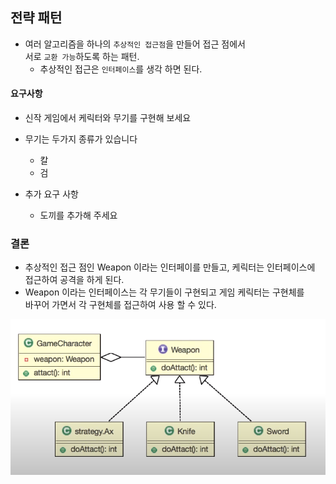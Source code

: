 ## 전략 패턴

- 여러 알고리즘을 하나의 `추상적인 접근점`을 만들어 접근 점에서 <br>
서로 `교환 가능`하도록 하는 패턴.
    - 추상적인 접근은 `인터페이스`를 생각 하면 된다.
    
#### 요구사항
- 신작 게임에서 케릭터와 무기를 구현해 보세요
- 무기는 두가지 종류가 있습니다
    - 칼
    - 검

- 추가 요구 사항
    - 도끼를 추가해 주세요
   

### 결론
- 추상적인 접근 점인 Weapon 이라는 인터페이를 만들고, 케릭터는 인터페이스에<br>
접근하여 공격을 하게 된다.
- Weapon 이라는 인터페이스는 각 무기들이 구현되고 게임 케릭터는 구현체를<br>
바꾸어 가면서 각 구현체를 접근하여 사용 할 수 있다.

![전략패턴](./strategy.PNG)
